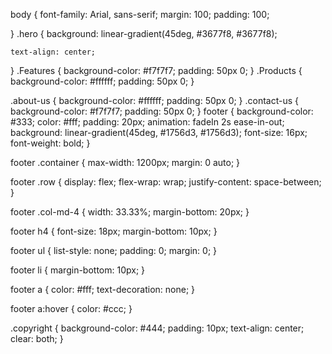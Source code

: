 body {
    font-family: Arial, sans-serif;
    margin: 100;
    padding: 100;

}
.hero {
     background: linear-gradient(45deg,  #3677f8, #3677f8);
  
    text-align: center;
}
.Features {
    background-color: #f7f7f7;
    padding: 50px 0;
}
.Products {
    background-color: #ffffff;
    padding: 50px 0;
}

.about-us {
    background-color: #ffffff;
    padding: 50px 0;
}
.contact-us {
    background-color: #f7f7f7;
    padding: 50px 0;
}
footer {
    background-color: #333;
    color: #fff;
    padding: 20px;
    animation: fadeIn 2s ease-in-out;
    background: linear-gradient(45deg,  #1756d3, #1756d3);
    font-size: 16px;
    font-weight: bold;
  }
  
  footer .container {
    max-width: 1200px;
    margin: 0 auto;
  }
  
  footer .row {
    display: flex;
    flex-wrap: wrap;
    justify-content: space-between;
  }
  
  footer .col-md-4 {
    width: 33.33%;
    margin-bottom: 20px;
  }
  
  footer h4 {
    font-size: 18px;
    margin-bottom: 10px;
  }
  
  footer ul {
    list-style: none;
    padding: 0;
    margin: 0;
  }
  
  footer li {
    margin-bottom: 10px;
  }
  
  footer a {
    color: #fff;
    text-decoration: none;
  }
  
  footer a:hover {
    color: #ccc;
  }
  
  .copyright {
    background-color: #444;
    padding: 10px;
    text-align: center;
    clear: both;
  }
  